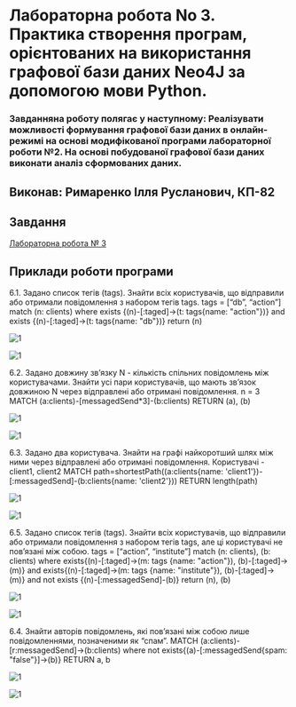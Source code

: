# Лабораторна робота No 3. Практика створення програм, орієнтованих на використання графової бази даних Neo4J за допомогою мови Python.

### Завдання​ на роботу полягає у наступному: Реалізувати можливості формування графової бази даних в онлайн-режимі на основі модифікованої програми лабораторної роботи №2. На основі побудованої графової бази даних виконати аналіз сформованих даних.

## Виконав: Римаренко Ілля Русланович, КП-82

## Завдання

[Лабораторна робота № 3](https://docs.google.com/document/d/1LjkTBjq4TOmAHlicYj2q5pm11Ats1Xz6d1gkS84QgZE/edit)

## Приклади роботи програми

6.1. Задано список тегів (tags). Знайти всіх користувачів, що відправили або отримали повідомлення з набором тегів tags.
tags = [“db”, “action”]
match (n: clients) where exists {(n)-[:taged]->(t: tags{name: "action"})} and exists {(n)-[:taged]->(t: tags{name: "db"})} return (n)

![1](./img/1.jpg)

![1](./img/2.jpg)

6.2. Задано довжину зв’язку N - кількість спільних повідомлень між користувачами. Знайти усі пари користувачів, що мають зв’язок довжиною N через відправлені або отримані повідомлення.
n = 3
MATCH (a:clients)-[messagedSend*3]-(b:clients) RETURN (a), (b)

![1](./img/3.jpg)

![1](./img/4.jpg)

6.3. Задано два користувача. Знайти на графі найкоротший шлях між ними через відправлені або отримані повідомлення.
Користувачі - client1, client2
MATCH path=shortestPath((a:clients{name: 'client1'})-[:messagedSend]-(b:clients{name: 'client2'})) RETURN length(path)

![1](./img/5.jpg)

![1](./img/6.jpg)

6.5. Задано список тегів (tags). Знайти всіх користувачів, що відправили або отримали повідомлення з набором тегів tags, але ці користувачі не пов’язані між собою.
tags = [“action”, “institute”]
match (n: clients), (b: clients) where exists{(n)-[:taged]->(m: tags {name: "action"}), (b)-[:taged]->(m)} and exists{(n)-[:taged]->(m: tags {name: "institute"}), (b)-[:taged]->(m)} and not exists {(n)-[:messagedSend]-(b)} return (n), (b)

![1](./img/7.jpg)

![1](./img/8.jpg)

6.4. Знайти авторів повідомлень, які пов’язані між собою лише повідомленнями, позначеними як “спам”.
MATCH (a:clients)-[r:messagedSend]->(b:clients) where not exists{(a)-[:messagedSend{spam: "false"}]->(b)} RETURN a, b

![1](./img/9.jpg)

![1](./img/10.jpg)
